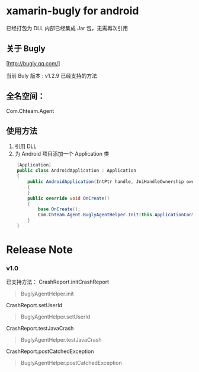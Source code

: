 # xamarin-bugly for android

已经打包为 DLL 内部已经集成 Jar 包，无需再次引用

## 关于 Bugly
[http://bugly.qq.com/]

当前 Buly 版本 : v1.2.9
已经支持的方法 

## 全名空间：
Com.Chteam.Agent

## 使用方法
1. 引用 DLL
2. 为 Android 项目添加一个 Application 类

``` csharp
    [Application]
    public class AndroidApplication : Application
    {
        public AndroidApplication(IntPtr handle, JniHandleOwnership ownerShip) : base(handle, ownerShip)
        {
        }
        public override void OnCreate()
        {
            base.OnCreate();
            Com.Chteam.Agent.BuglyAgentHelper.Init(this.ApplicationContext, "appId");
        }
    }
```


# Release Note
### v1.0
已支持方法：
CrashReport.initCrashReport
> BuglyAgentHelper.init

CrashReport.setUserId
> BuglyAgentHelper.setUserId

CrashReport.testJavaCrash
> BuglyAgentHelper.testJavaCrash

CrashReport.postCatchedException
> BuglyAgentHelper.postCatchedException
